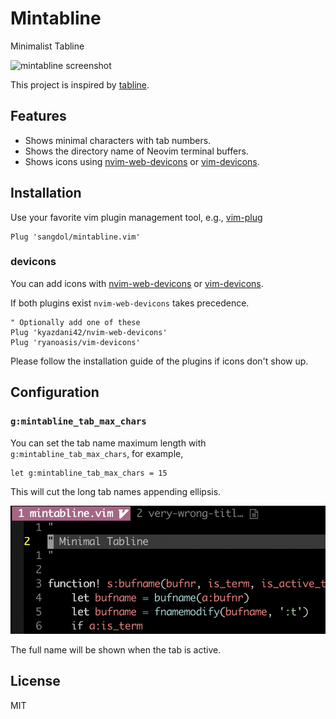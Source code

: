 Mintabline
===

Minimalist Tabline

![mintabline screenshot](/screenshots/mintablinev2.png)

This project is inspired by [tabline](https://github.com/Sangdol/tabline.vim).

Features
---

* Shows minimal characters with tab numbers.
* Shows the directory name of Neovim terminal buffers.
* Shows icons using [nvim-web-devicons](https://github.com/kyazdani42/nvim-web-devicons) or [vim-devicons](https://github.com/ryanoasis/vim-devicons).

Installation
---

Use your favorite vim plugin management tool, e.g., [vim-plug](https://github.com/junegunn/vim-plug)

```vim
Plug 'sangdol/mintabline.vim'
```

### devicons

You can add icons with [nvim-web-devicons](https://github.com/kyazdani42/nvim-web-devicons) or [vim-devicons](https://github.com/ryanoasis/vim-devicons).

If both plugins exist `nvim-web-devicons` takes precedence.

```vim
" Optionally add one of these
Plug 'kyazdani42/nvim-web-devicons'
Plug 'ryanoasis/vim-devicons'
```

Please follow the installation guide of the plugins if icons don't show up.

Configuration 
---

### `g:mintabline_tab_max_chars`

You can set the tab name maximum length with `g:mintabline_tab_max_chars`, for example,

```vim
let g:mintabline_tab_max_chars = 15
```

This will cut the long tab names appending ellipsis.

![mintabline_tab_max_chars screenshot](/screenshots/mintabline_tab_max_chars.png)

The full name will be shown when the tab is active.

License
---

MIT

